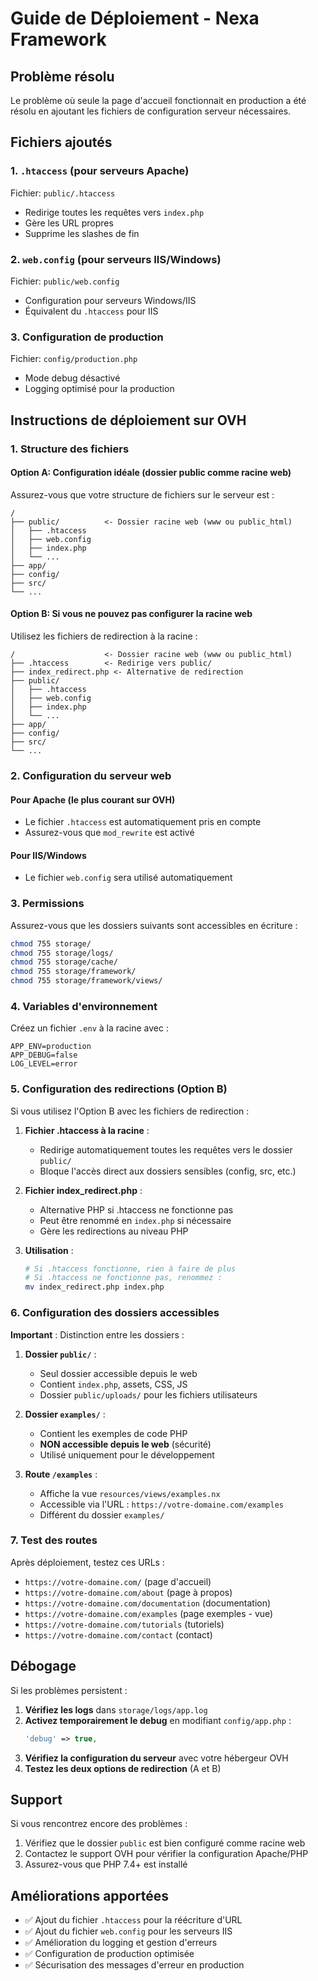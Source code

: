 # Guide de Déploiement - Nexa Framework

## Problème résolu

Le problème où seule la page d'accueil fonctionnait en production a été résolu en ajoutant les fichiers de configuration serveur nécessaires.

## Fichiers ajoutés

### 1. `.htaccess` (pour serveurs Apache)
Fichier: `public/.htaccess`
- Redirige toutes les requêtes vers `index.php`
- Gère les URL propres
- Supprime les slashes de fin

### 2. `web.config` (pour serveurs IIS/Windows)
Fichier: `public/web.config`
- Configuration pour serveurs Windows/IIS
- Équivalent du `.htaccess` pour IIS

### 3. Configuration de production
Fichier: `config/production.php`
- Mode debug désactivé
- Logging optimisé pour la production

## Instructions de déploiement sur OVH

### 1. Structure des fichiers

#### Option A: Configuration idéale (dossier public comme racine web)
Assurez-vous que votre structure de fichiers sur le serveur est :
```
/
├── public/          <- Dossier racine web (www ou public_html)
│   ├── .htaccess
│   ├── web.config
│   ├── index.php
│   └── ...
├── app/
├── config/
├── src/
└── ...
```

#### Option B: Si vous ne pouvez pas configurer la racine web
Utilisez les fichiers de redirection à la racine :
```
/                    <- Dossier racine web (www ou public_html)
├── .htaccess        <- Redirige vers public/
├── index_redirect.php <- Alternative de redirection
├── public/
│   ├── .htaccess
│   ├── web.config
│   ├── index.php
│   └── ...
├── app/
├── config/
├── src/
└── ...
```

### 2. Configuration du serveur web

#### Pour Apache (le plus courant sur OVH)
- Le fichier `.htaccess` est automatiquement pris en compte
- Assurez-vous que `mod_rewrite` est activé

#### Pour IIS/Windows
- Le fichier `web.config` sera utilisé automatiquement

### 3. Permissions
Assurez-vous que les dossiers suivants sont accessibles en écriture :
```bash
chmod 755 storage/
chmod 755 storage/logs/
chmod 755 storage/cache/
chmod 755 storage/framework/
chmod 755 storage/framework/views/
```

### 4. Variables d'environnement
Créez un fichier `.env` à la racine avec :
```
APP_ENV=production
APP_DEBUG=false
LOG_LEVEL=error
```

### 5. Configuration des redirections (Option B)
Si vous utilisez l'Option B avec les fichiers de redirection :

1. **Fichier .htaccess à la racine** :
   - Redirige automatiquement toutes les requêtes vers le dossier `public/`
   - Bloque l'accès direct aux dossiers sensibles (config, src, etc.)

2. **Fichier index_redirect.php** :
   - Alternative PHP si .htaccess ne fonctionne pas
   - Peut être renommé en `index.php` si nécessaire
   - Gère les redirections au niveau PHP

3. **Utilisation** :
   ```bash
   # Si .htaccess fonctionne, rien à faire de plus
   # Si .htaccess ne fonctionne pas, renommez :
   mv index_redirect.php index.php
   ```

### 6. Configuration des dossiers accessibles

**Important** : Distinction entre les dossiers :

1. **Dossier `public/`** :
   - Seul dossier accessible depuis le web
   - Contient `index.php`, assets, CSS, JS
   - Dossier `public/uploads/` pour les fichiers utilisateurs

2. **Dossier `examples/`** :
   - Contient les exemples de code PHP
   - **NON accessible depuis le web** (sécurité)
   - Utilisé uniquement pour le développement

3. **Route `/examples`** :
   - Affiche la vue `resources/views/examples.nx`
   - Accessible via l'URL : `https://votre-domaine.com/examples`
   - Différent du dossier `examples/`

### 7. Test des routes
Après déploiement, testez ces URLs :
- `https://votre-domaine.com/` (page d'accueil)
- `https://votre-domaine.com/about` (page à propos)
- `https://votre-domaine.com/documentation` (documentation)
- `https://votre-domaine.com/examples` (page exemples - vue)
- `https://votre-domaine.com/tutorials` (tutoriels)
- `https://votre-domaine.com/contact` (contact)

## Débogage

Si les problèmes persistent :

1. **Vérifiez les logs** dans `storage/logs/app.log`
2. **Activez temporairement le debug** en modifiant `config/app.php` :
   ```php
   'debug' => true,
   ```
3. **Vérifiez la configuration du serveur** avec votre hébergeur OVH
4. **Testez les deux options de redirection** (A et B)

## Support

Si vous rencontrez encore des problèmes :
1. Vérifiez que le dossier `public` est bien configuré comme racine web
2. Contactez le support OVH pour vérifier la configuration Apache/PHP
3. Assurez-vous que PHP 7.4+ est installé

## Améliorations apportées

- ✅ Ajout du fichier `.htaccess` pour la réécriture d'URL
- ✅ Ajout du fichier `web.config` pour les serveurs IIS
- ✅ Amélioration du logging et gestion d'erreurs
- ✅ Configuration de production optimisée
- ✅ Sécurisation des messages d'erreur en production